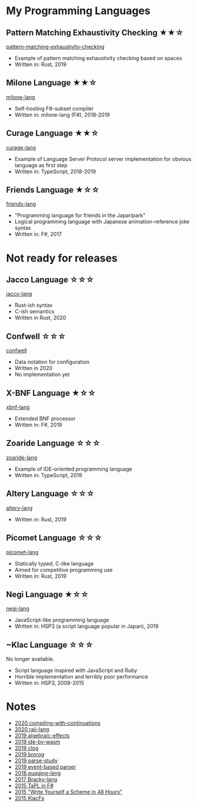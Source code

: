 # My Programming Languages

## Pattern Matching Exhaustivity Checking ★★☆

[pattern-matching-exhaustivity-checking](https://github.com/vain0x/pattern-matching-exhaustivity-checking)

- Example of pattern matching exhaustivity checking based on spaces
- Written in: Rust, 2019

## Milone Language ★★☆

[milone-lang](https://github.com/vain0x/milone-lang)

- Self-hosting F#-subset compiler
- Written in: milone-lang (F#), 2018-2019

## Curage Language ★★☆

[curage-lang](https://github.com/vain0x/curage-lang)

- Example of Language Server Protocol server implementation for obvious language as first step
- Written in: TypeScript, 2018-2019

## Friends Language ★☆☆

[friends-lang](https://github.com/vain0x/friends-lang)

- "Programming language for friends in the Japaripark"
- Logical programming language with Japanese animation-reference joke syntax
- Written in: F#, 2017

# Not ready for releases

## Jacco Language ☆☆☆

[jacco-lang](https://github.com/vain0x/jacco-lang/tree/develop)

- Rust-ish syntax
- C-ish semantics
- Written in Rust, 2020

## Confwell ☆☆☆

[confwell](./confwell)

- Data notation for configuration
- Written in 2020
- No implementation yet

## X-BNF Language ★☆☆

[xbnf-lang](./xbnf-lang)

- Extended BNF processor
- Written in: F#, 2019

## Zoaride Language ☆☆☆

[zoaride-lang](https://github.com/vain0x/zoaride-lang)

- Example of IDE-oriented programming language
- Written in: TypeScript, 2019

## Altery Language ☆☆☆

[altery-lang](./altery-lang)

- Written in: Rust, 2019

## Picomet Language ☆☆☆

[picomet-lang](./picomet-lang)

- Statically typed, C-like language
- Aimed for competitive programming use
- Written in: Rust, 2019

## Negi Language ★☆☆

[negi-lang](https://github.com/vain0x/negi-lang)

- JavaScript-like programming language
- Written in: HSP3 (a script language popular in Japan), 2019

## \~Klac Language ☆☆☆

No longer available.

- Script language inspired with JavaScript and Ruby
- Horrible implementation and terribly poor performance
- Written in: HSP3, 2008-2015

# Notes

- [2020 compiling-with-continuations](https://github.com/vain0x/playground/tree/master/play/2020-01-04-compiling-with-continuations)
- [2020 raii-lang](https://github.com/vain0x/playground/tree/master/play/2020-01-01-raii-lang)
- [2019 algebraic-effects](https://github.com/vain0x/playground/tree/master/play/2019-11-05-algebraic-effects)
- [2019 ide-by-wasm](https://github.com/vain0x/playground/tree/master/play/2019-11-02-ide-by-wasm)
- [2019 clog](https://github.com/vain0x/playground/tree/master/play/2019-10-29-clog-lang)
- [2019 brorog](https://github.com/vain0x/playground/tree/master/play/2019-10-29-brorog)
- [2019 parse-study](https://github.com/vain0x/playground/tree/master/play/2019-08-31-parse-study)
- [2019 event-based parser](https://github.com/vain0x/playground/tree/master/play/2019-05-04-event-based-parser)
- [2018 puqqing-lang](https://github.com/vain0x/playground/tree/master/play/2018-07-05-puqqing-lang)
- [2017 Bracky-lang](https://github.com/vain0x/playground/tree/master/play/2017-01-24-bracky-lang)
- [2015 TaPL in F#](https://github.com/vain0x/playground/tree/master/play/2015-09-29-tapl-fs)
- [2015 "Write Yourself a Scheme in 48 Hours"](https://github.com/vain0x/playground/tree/master/play/2015-09-08-scheme-in-48h)
- [2015 KlacFs](https://github.com/vain0x/playground/tree/master/play/2015-08-22-klac-fs)
